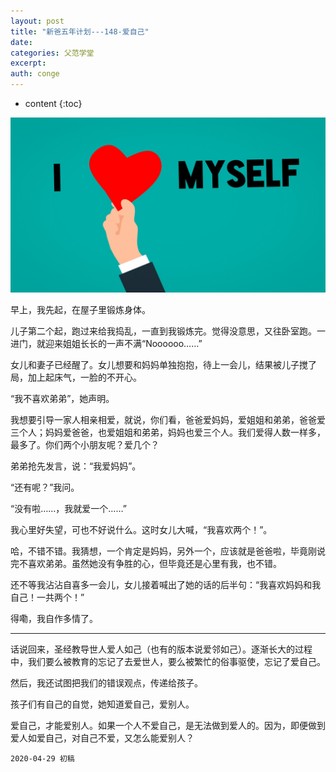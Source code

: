 ```yaml
---
layout: post
title: "新爸五年计划---148-爱自己"
date:
categories: 父范学堂
excerpt:
auth: conge
---
```

* content
{:toc}

![](/assets/images/父范学堂/118382-8dee764d552bfe1f.png)

早上，我先起，在屋子里锻炼身体。

儿子第二个起，跑过来给我捣乱，一直到我锻炼完。觉得没意思，又往卧室跑。一进门，就迎来姐姐长长的一声不满“Noooooo……”

女儿和妻子已经醒了。女儿想要和妈妈单独抱抱，待上一会儿，结果被儿子搅了局，加上起床气，一脸的不开心。

“我不喜欢弟弟”，她声明。

我想要引导一家人相亲相爱，就说，你们看，爸爸爱妈妈，爱姐姐和弟弟，爸爸爱三个人；妈妈爱爸爸，也爱姐姐和弟弟，妈妈也爱三个人。我们爱得人数一样多，最多了。你们两个小朋友呢？爱几个？

弟弟抢先发言，说：“我爱妈妈”。

“还有呢？”我问。

“没有啦……，我就爱一个……”

我心里好失望，可也不好说什么。这时女儿大喊，“我喜欢两个！”。

哈，不错不错。我猜想，一个肯定是妈妈，另外一个，应该就是爸爸啦，毕竟刚说完不喜欢弟弟。虽然她没有争胜的心，但毕竟还是心里有我，也不错。

还不等我沾沾自喜多一会儿，女儿接着喊出了她的话的后半句：“我喜欢妈妈和我自己！一共两个！”

得嘞，我自作多情了。

----

话说回来，圣经教导世人爱人如己（也有的版本说爱邻如己）。逐渐长大的过程中，我们要么被教育的忘记了去爱世人，要么被繁忙的俗事驱使，忘记了爱自己。

然后，我还试图把我们的错误观点，传递给孩子。

孩子们有自己的自觉，她知道爱自己，爱别人。

爱自己，才能爱别人。如果一个人不爱自己，是无法做到爱人的。因为，即便做到爱人如爱自己，对自己不爱，又怎么能爱别人？


```
2020-04-29 初稿
```
